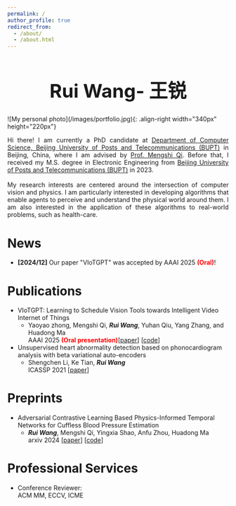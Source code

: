 ```yaml
---
permalink: /
author_profile: true
redirect_from: 
  - /about/
  - /about.html
---
```

<h1 style="text-align: center; font-weight: bold; font-size: 32pt;">Rui Wang- 王锐</h1>
![My personal photo](/images/portfolio.jpg){: .align-right width="340px" height="220px"}   

<p style="text-align: justify;">
Hi there! I am currently a PhD candidate at <a href="https://scs.bupt.edu.cn/" target="_blank">Department of Computer Science, Beijing University of Posts and Telecommunications (BUPT)</a> in Beijing, China, where I am advised by <a href="https://teacher.bupt.edu.cn/qimengshi/zh_CN/index.htm" target="_blank">Prof. Mengshi Qi</a>. Before that, I received my M.S. degree in Electronic Engineering from <a href="https://www.bupt.edu.cn/" target="_blank">Beijing University of Posts and Telecommunications (BUPT)</a> in 2023.
<br><br>
My research interests are centered around the intersection of computer vision and physics. I am particularly interested in developing algorithms that enable agents to perceive and understand the physical world around them. I am also interested in the application of these algorithms to real-world problems, such as health-care.
</p>

News
======
* **[2024/12]** Our paper "VIoTGPT" was accepted by AAAI 2025 <b style="color:red;">(Oral)</b>!

<!-- Research Highlight -->



Publications
======
* VIoTGPT: Learning to Schedule Vision Tools towards Intelligent Video Internet of Things  
  * Yaoyao zhong, Mengshi Qi, ***Rui Wang***, Yuhan Qiu, Yang Zhang, and Huadong Ma  
  AAAI 2025 <b style="color:red;">(Oral presentation)</b>\[[paper](https://arxiv.org/pdf/2312.00401)\] \[[code]()\]
* Unsupervised heart abnormality detection based on phonocardiogram analysis with beta variational auto-encoders  
  * Shengchen Li, Ke Tian, ***Rui Wang***  
  ICASSP 2021 \[[paper](https://ieeexplore.ieee.org/abstract/document/9414165)\]


Preprints
======

* Adversarial Contrastive Learning Based Physics-Informed Temporal Networks for Cuffless Blood Pressure Estimation  
  * ***Rui Wang***, Mengshi Qi, Yingxia Shao, Anfu Zhou, Huadong Ma  
    arxiv 2024 \[[paper](https://arxiv.org/pdf/2408.08488)\] \[[code]()\]

Professional Services
======
* Conference Reviewer:  
    ACM MM, ECCV, ICME  

<!-- Journal Reviewer -->


<!-- Honors and Awards -->


